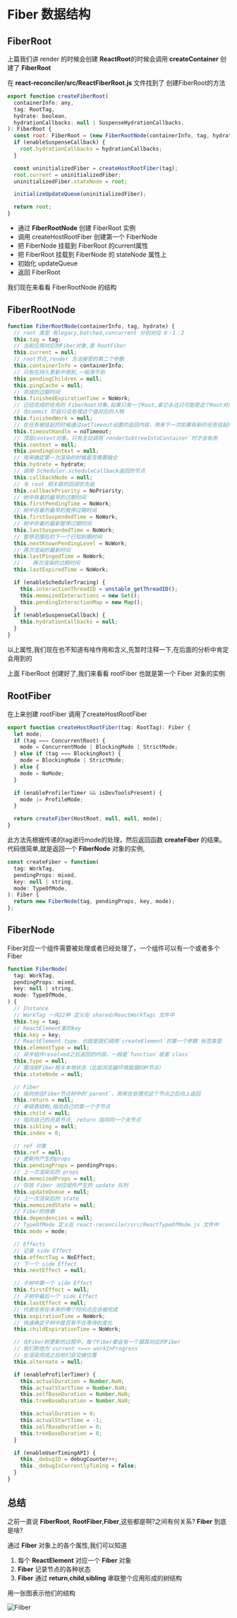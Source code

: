 # Fiber 数据结构

## FiberRoot

上篇我们讲 render 的时候会创建 **ReactRoot**的时候会调用 **createContainer** 创建了 **FiberRoot**

在 **react-reconciler/src/ReactFiberRoot.js** 文件找到了 创建FiberRoot的方法

```js
export function createFiberRoot(
  containerInfo: any,
  tag: RootTag,
  hydrate: boolean,
  hydrationCallbacks: null | SuspenseHydrationCallbacks,
): FiberRoot {
  const root: FiberRoot = (new FiberRootNode(containerInfo, tag, hydrate): any);
  if (enableSuspenseCallback) {
    root.hydrationCallbacks = hydrationCallbacks;
  }

  const uninitializedFiber = createHostRootFiber(tag);
  root.current = uninitializedFiber;
  uninitializedFiber.stateNode = root;

  initializeUpdateQueue(uninitializedFiber);

  return root;
}
```
- 通过 **FiberRootNode** 创建 FiberRoot 实例
- 调用 createHostRootFiber 创建第一个 FiberNode
- 把 FiberNode 挂载到 FiberRoot 的current属性
- 把 FiberRoot 挂载到 FiberNode 的 stateNode 属性上
- 初始化 updateQueue
- 返回 FiberRoot

我们现在来看看 FiberRootNode 的结构

## FiberRootNode

```js
function FiberRootNode(containerInfo, tag, hydrate) {
  // root 类型 有legacy,batched,concurrent 分别对应 0｜1｜2
  this.tag = tag;
  // 当前应用对应的Fiber对象,是 RootFiber
  this.current = null;
  // root节点,render 方法接受的第二个参数
  this.containerInfo = containerInfo;
  // 只有在持久更新中用到,一般用不到
  this.pendingChildren = null;
  this.pingCache = null;
  // 完成的过期时间
  this.finishedExpirationTime = NoWork;
  // 已经完成的任务的 FiberRoot对象,如果只有一个Root,拿它永远只可能是这个Root对应的Fiber，或者是null
  // 在commit 阶段只会处理这个值对应的人物
  this.finishedWork = null;
  // 在任务被挂起的时候通过setTimeout设置的返回内容，用来下一次如果有新的任务挂起时清理还没触发的timeout
  this.timeoutHandle = noTimeout;
  // 顶层context对象，只有主动调用`renderSubtreeIntoContainer`时才会有用
  this.context = null;
  this.pendingContext = null;
  // 用来确定第一次渲染的时候是否需要融合
  this.hydrate = hydrate;
  // 调用 Scheduler.scheduleCallback返回的节点
  this.callbackNode = null;
  // 与 root 相关联的回调优先级
  this.callbackPriority = NoPriority;
  // 树中存着的最早的过期时间
  this.firstPendingTime = NoWork;
  // 树中存着的最早的暂停过期时间
  this.firstSuspendedTime = NoWork;
  // 树中存着的最新暂停过期时间
  this.lastSuspendedTime = NoWork;
  // 暂停范围后的下一个已知到期时间
  this.nextKnownPendingLevel = NoWork;
  // 再次渲染的最新时间
  this.lastPingedTime = NoWork;
  // 	再次渲染的过期时间
  this.lastExpiredTime = NoWork;

  if (enableSchedulerTracing) {
    this.interactionThreadID = unstable_getThreadID();
    this.memoizedInteractions = new Set();
    this.pendingInteractionMap = new Map();
  }
  if (enableSuspenseCallback) {
    this.hydrationCallbacks = null;
  }
}
```
以上属性,我们现在也不知道有啥作用和含义,先暂时注释一下,在后面的分析中肯定会用到的

上面 FiberRoot 创建好了,我们来看看 rootFiber 也就是第一个 Fiber 对象的实例

## RootFiber

在上来创建 rootFiber 调用了createHostRootFiber

```js
export function createHostRootFiber(tag: RootTag): Fiber {
  let mode;
  if (tag === ConcurrentRoot) {
    mode = ConcurrentMode | BlockingMode | StrictMode;
  } else if (tag === BlockingRoot) {
    mode = BlockingMode | StrictMode;
  } else {
    mode = NoMode;
  }

  if (enableProfilerTimer && isDevToolsPresent) {
    mode |= ProfileMode;
  }

  return createFiber(HostRoot, null, null, mode);
}
```

此方法先根据传递的tag进行mode的处理，然后返回函数 **createFiber** 的结果。代码很简单,就是返回一个 **FiberNode** 对象的实例,

```js
const createFiber = function(
  tag: WorkTag,
  pendingProps: mixed,
  key: null | string,
  mode: TypeOfMode,
): Fiber {
  return new FiberNode(tag, pendingProps, key, mode);
};
```

## FiberNode
Fiber对应一个组件需要被处理或者已经处理了，一个组件可以有一个或者多个Fiber
```js
function FiberNode(
  tag: WorkTag,
  pendingProps: mixed,
  key: null | string,
  mode: TypeOfMode,
) {
  // Instance
  // WorkTag 一共22种 定义在 shared/ReactWorkTags 文件中
  this.tag = tag;
  // ReactElement里的key
  this.key = key;
  // ReactElement.type，也就是我们调用`createElement`的第一个参数 标签类型
  this.elementType = null;
  // 异步组件resolved之后返回的内容，一般是`function`或者`class`
  this.type = null;
  // 跟当前Fiber相关本地状态（比如浏览器环境就是DOM节点）
  this.stateNode = null;

  // Fiber
  // 指向他在Fiber节点树中的`parent`，用来在处理完这个节点之后向上返回
  this.return = null;
  // 单链表结构,指向自己的第一个子节点
  this.child = null;
  // 指向自己的兄弟节点, return 指向同一个夫节点
  this.sibling = null;
  this.index = 0;

  // ref 对象
  this.ref = null;
  // 更新所产生的props
  this.pendingProps = pendingProps;
  // 上一次渲染后的 props
  this.memoizedProps = null;
  // 存放 Fiber 对应组件产生的 update 队列
  this.updateQueue = null;
  // 上一次渲染后的 state
  this.memoizedState = null;
  // Fiber的依赖
  this.dependencies = null;
  // TypeOfMode 定义在 react-reconciler/src/ReactTypeOfMode.js 文件中
  this.mode = mode;

  // Effects
  // 记录 side Effect
  this.effectTag = NoEffect;
  // 下一个 side Effect
  this.nextEffect = null;

  // 子树中第一个 side Effect
  this.firstEffect = null;
  // 子树中最后一个 side Effect
  this.lastEffect = null;
  // 代表任务在未来的哪个时间点应该被完成
  this.expirationTime = NoWork;
  // 快速确定子树中是否有不在等待的变化
  this.childExpirationTime = NoWork;

  // 在Fiber树更新的过程中，每个Fiber都会有一个跟其对应的Fiber
  // 我们称他为`current <==> workInProgress`
  // 在渲染完成之后他们会交换位置
  this.alternate = null;

  if (enableProfilerTimer) {
    this.actualDuration = Number.NaN;
    this.actualStartTime = Number.NaN;
    this.selfBaseDuration = Number.NaN;
    this.treeBaseDuration = Number.NaN;

    this.actualDuration = 0;
    this.actualStartTime = -1;
    this.selfBaseDuration = 0;
    this.treeBaseDuration = 0;
  }

  if (enableUserTimingAPI) {
    this._debugID = debugCounter++;
    this._debugIsCurrentlyTiming = false;
  }
}
```

## 总结
之前一直说 **FiberRoot**, **RootFiber**,**Fiber**,这些都是啊?之间有何关系? **Fiber** 到底是啥?

通过 **Fiber** 对象上的各个属性,我们可以知道

1. 每个 **ReactElement** 对应一个 **Fiber** 对象
2. **Fiber** 记录节点的各种状态
3. **Fiber** 通过 **return**,**child**,**sibling** 串联整个应用形成的树结构

用一张图表示他们的结构

![Filber](/react/Filber.png)